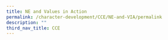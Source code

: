 ```yaml
---
title: NE and Values in Action
permalink: /character-development/CCE/NE-and-VIA/permalink
description: ""
third_nav_title: CCE
---
```



